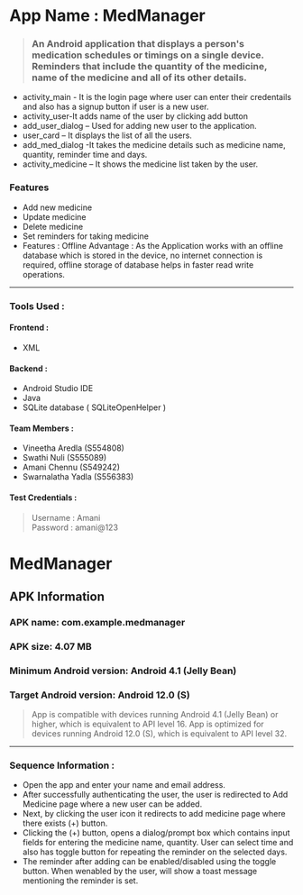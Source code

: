 # App Name : MedManager
> ### An Android application that displays a person's medication schedules or timings on a single device. Reminders that include the quantity of the medicine, name of the medicine and all of its other details.

* activity_main - It is the login page where user can enter their credentails and also has a signup button if user is a new user.
* activity_user-It adds name of the user by clicking add button 
* add_user_dialog – Used for adding new user to the application.
* user_card – It displays the list of all the users.
* add_med_dialog -It takes the medicine details such as medicine name, quantity, reminder time and days.
* activity_medicine – It shows the medicine list taken by the user.


### Features
 * Add new medicine
 * Update medicine
 * Delete medicine
 * Set reminders for taking medicine
 * Features : Offline Advantage : As the Application works with an offline database which is stored in the device, no internet connection is required, offline storage      of database helps in faster read write operations.

---
### Tools Used :
#### Frontend :
  * XML
#### Backend :
  * Android Studio IDE
  * Java 
  * SQLite database ( SQLiteOpenHelper )


#### Team Members :
 * Vineetha Aredla (S554808)
 * Swathi Nuli (S555089)
 * Amani Chennu (S549242)
 * Swarnalatha Yadla (S556383)

#### Test Credentials :
> Username : Amani <br>
> Password : amani@123

# MedManager

## APK Information

### APK name: com.example.medmanager
### APK size: 4.07 MB
### Minimum Android version: Android 4.1 (Jelly Bean)
### Target Android version: Android 12.0 (S)

> App is compatible with devices running Android 4.1 (Jelly Bean) or higher, which is equivalent to API level 16.
> App is optimized for devices running Android 12.0 (S), which is equivalent to API level 32.

---
### Sequence Information :
 * Open the app and enter your name and email address.
 * After successfully authenticating the user, the user is redirected to Add Medicine page where a new user can be added.
 * Next, by clicking the user icon it redirects to add medicine page where there exists (+) button.
 * Clicking the (+) button, opens a dialog/prompt box which contains input fields for entering the medicine name, quantity. User can select time and also has toggle       button for repeating the reminder on the selected days.
 * The reminder after adding can be enabled/disabled using the toggle button. When wenabled by the user, will show a toast message mentioning the reminder is set.

